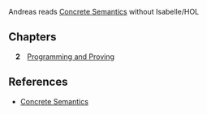 Andreas reads [Concrete Semantics](http://concrete-semantics.org) without Isabelle/HOL

## Chapters

&emsp;**2**&emsp;[Programming and Proving](chapter02.ml)<br>

## References

- [Concrete Semantics](http://concrete-semantics.org)
